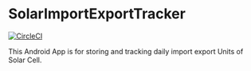 # SolarImportExportTracker

[![CircleCI](https://circleci.com/gh/PalakSDarji/SolarImportExportTracker/tree/master.svg?style=shield)](https://circleci.com/gh/PalakSDarji/SolarImportExportTracker/tree/master)


This Android App is for storing and tracking daily import export Units of Solar Cell.
